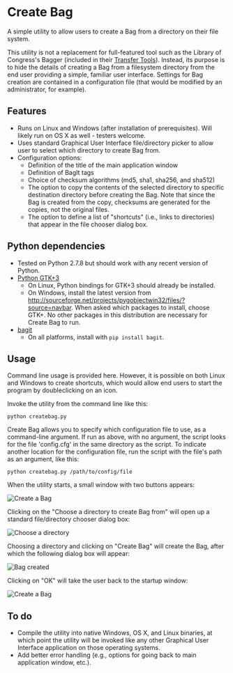 # Create Bag

A simple utility to allow users to create a Bag from a directory on their file system.

This utility is not a replacement for full-featured tool such as the Library of Congress's Bagger (included in their [Transfer Tools](http://sourceforge.net/projects/loc-xferutils/files/loc-bagger/)). Instead, its purpose is to hide the details of creating a Bag from a filesystem directory from the end user providing a simple, familiar user interface. Settings for Bag creation are contained in a configuration file (that would be modified by an administrator, for example).

## Features

* Runs on Linux and Windows (after installation of prerequisites). Will likely run on OS X as well - testers welcome.
* Uses standard Graphical User Interface file/directory picker to allow user to select which directory to create Bag from.
* Configuration options:
    * Definition of the title of the main application window
    * Definition of BagIt tags
    * Choice of checksum algorithms (md5, sha1, sha256, and sha512)
    * The option to copy the contents of the selected directory to specific destination directory before creating the Bag. Note that since the Bag is created from the copy, checksums are generated for the copies, not the original files.
    * The option to define a list of "shortcuts" (i.e., links to directories) that appear in the file chooser dialog box.

## Python dependencies

* Tested on Python 2.7.8 but should work with any recent version of Python.
* [Python GTK+3](http://python-gtk-3-tutorial.readthedocs.org/en/latest/index.html)
    * On Linux, Python bindings for GTK+3 should already be installed. 
    * On Windows, install the latest version from http://sourceforge.net/projects/pygobjectwin32/files/?source=navbar. When asked which packages to install, choose GTK+. No other packages in this distribution are necessary for Create Bag to run.
* [bagit](https://github.com/LibraryOfCongress/bagit-python)
    * On all platforms, install with `pip install bagit`. 

## Usage

Command line usage is provided here. However, it is possible on both Linux and Windows to create shortcuts, which would allow end users to start the program by doubleclicking on an icon.

Invoke the utility from the command line like this:

`python createbag.py`

Create Bag allows you to specify which configuration file to use, as a command-line argument. If run as above, with no argument, the script looks for the file 'config.cfg' in the same directory as the script. To indicate another location for the configuration file, run the script with the file's path as an argument, like this:

`python createbag.py /path/to/config/file`

When the utility starts, a small window with two buttons appears:

![Create a Bag](https://dl.dropboxusercontent.com/u/1015702/linked_to/createbag/createbag.png)

Clicking on the "Choose a directory to create Bag from" will open up a standard file/directory chooser dialog box:

![Choose a directory](https://dl.dropboxusercontent.com/u/1015702/linked_to/createbag/choosefolder.png)

Choosing a directory and clicking on "Create Bag" will create the Bag, after which the following dialog box will appear:

![Bag created](https://dl.dropboxusercontent.com/u/1015702/linked_to/createbag/bagcreated.png)

Clicking on "OK" will take the user back to the startup window:

![Create a Bag](https://dl.dropboxusercontent.com/u/1015702/linked_to/createbag/createbag.png)

## To do

* Compile the utility into native Windows, OS X, and Linux binaries, at which point the utility will be invoked like any other Graphical User Interface application on those operating systems.
* Add better error handling (e.g., options for going back to main application window, etc.).
